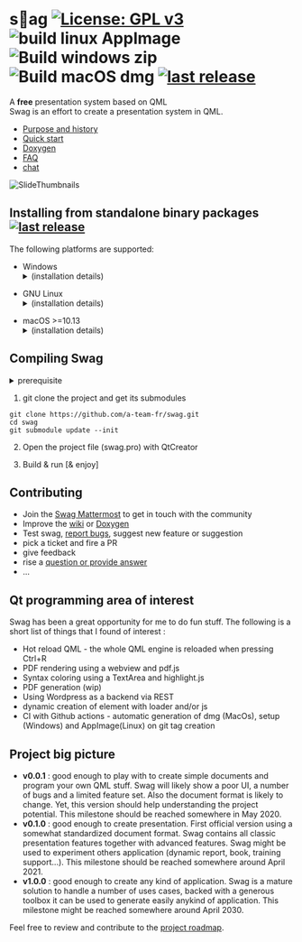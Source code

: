 # s🤘ag  [![License: GPL v3](https://img.shields.io/badge/License-GPLv3-blue.svg)](https://www.gnu.org/licenses/gpl-3.0) ![build linux AppImage](https://github.com/a-team-fr/swag/workflows/build%20linux%20AppImage/badge.svg) ![Build windows zip](https://github.com/a-team-fr/swag/workflows/Build%20windows%20zip/badge.svg) ![Build macOS dmg](https://github.com/a-team-fr/swag/workflows/Build%20macOS%20dmg/badge.svg) [![last release](https://img.shields.io/github/v/release/a-team-fr/swag)](https://github.com/a-team-fr/swag/releases/latest)

A **free** presentation system based on QML  
Swag is an effort to create a presentation system in QML.  
  * [Purpose and history](https://github.com/a-team-fr/swag/wiki) 
  * [Quick start](https://github.com/a-team-fr/swag/wiki/Quick-start) 
  * [Doxygen](https://a-team-fr.github.io/swag/html) 
  * [FAQ](https://faq.swagsoftware.net)
  * [chat](https://framateam.org/swagsoftware/)
  
![SlideThumbnails](https://user-images.githubusercontent.com/9682519/78081707-7bb3ad80-73b1-11ea-9567-9df20ddebe70.png)    

## Installing from standalone binary packages [![last release](https://img.shields.io/github/v/release/a-team-fr/swag)](https://github.com/a-team-fr/swag/releases/latest)

The following platforms are supported:
* Windows <details><summary>(installation details)</summary>
  * From the [release page](https://github.com/a-team-fr/swag/releases/latest), download the [Inno setup](https://jrsoftware.org/isinfo.php) installer
  * Proceed with the setup 
</details>

* GNU Linux <details><summary>(installation details)</summary>
  * From the [release page](https://github.com/a-team-fr/swag/releases/latest), download the AppImage container.
  * Set the executable flag : 'chmod u+x swag*.AppImage'
  * Launch
</details>

* macOS >=10.13 <details><summary>(installation details)</summary>
  * From the [release page](https://github.com/a-team-fr/swag/releases/latest), download the DMG container.
  * Open the container and move the Swap.app into your applications folder
  * Authorize execution of swag from the security panel of the sytem settings
</details>

## Compiling Swag  

<details><summary>prerequisite</summary>

 * Qt Sdk installed (>Qt5.14.2) with QtWebView module. Depending of Swag content, optional modules such as QtCharts, QtDataViz, QtWebView might be required.
 * build tools  
   * MacOs : install XCode  
   * Windows : install MSVisualStudio or MinGW  
   * Linux : apt-get install build-essentials  
</details>

1. git clone the project and get its submodules
```
git clone https://github.com/a-team-fr/swag.git
cd swag
git submodule update --init
```

2. Open the project file (swag.pro) with QtCreator

3. Build & run [& enjoy]

## Contributing
* Join the [Swag Mattermost](https://framateam.org/swagsoftware/) to get in touch with the community
* Improve the [wiki](https://github.com/a-team-fr/swag/wiki) or [Doxygen](https://a-team-fr.github.io/swag/html) 
* Test swag, [report bugs](https://github.com/a-team-fr/swag/issues/new/choose), suggest new feature or suggestion
* pick a ticket and fire a PR
* give feedback
* rise a [question or provide answer](https://faq.swagsoftware.net)
* ...


## Qt programming area of interest
Swag has been a great opportunity for me to do fun stuff. The following is a short list of things that I found of interest :
* Hot reload QML - the whole QML engine is reloaded when pressing Ctrl+R
* PDF rendering using a webview and pdf.js
* Syntax coloring using a TextArea and highlight.js
* PDF generation (wip)
* Using Wordpress as a backend via REST
* dynamic creation of element with loader and/or js
* CI with Github actions - automatic generation of dmg (MacOs), setup (Windows) and AppImage(Linux) on git tag creation

## Project big picture
* **v0.0.1** : good enough to play with to create simple documents and program your own QML stuff. Swag will likely show a poor UI, a number of bugs and a limited feature set. Also the document format is likely to change. Yet, this version should help understanding the project potential. This milestone should be reached somewhere in May 2020.
* **v0.1.0** : good enough to create presentation. First official version using a somewhat standardized document format. Swag contains all classic presentation features together with advanced features. Swag might be used to experiment others application (dynamic report, book, training support...). This milestone should be reached somewhere around April 2021.
* **v1.0.0** : good enough to create any kind of application. Swag is a mature solution to handle a number of uses cases, backed with a generous toolbox it can be used to generate easily anykind of application. This milestone might be reached somewhere around April 2030.

Feel free to review and contribute to the [project roadmap](https://github.com/a-team-fr/swag/wiki/Roadmap).
